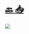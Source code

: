 #
# [🔙 ](../../)    <a href="../pdfs/220_🏦 Ayuntamiento_🏦⬜ Representación ante la GMU.pdf">📥</a>
 <img src="page0.jpg"> 

            
                
